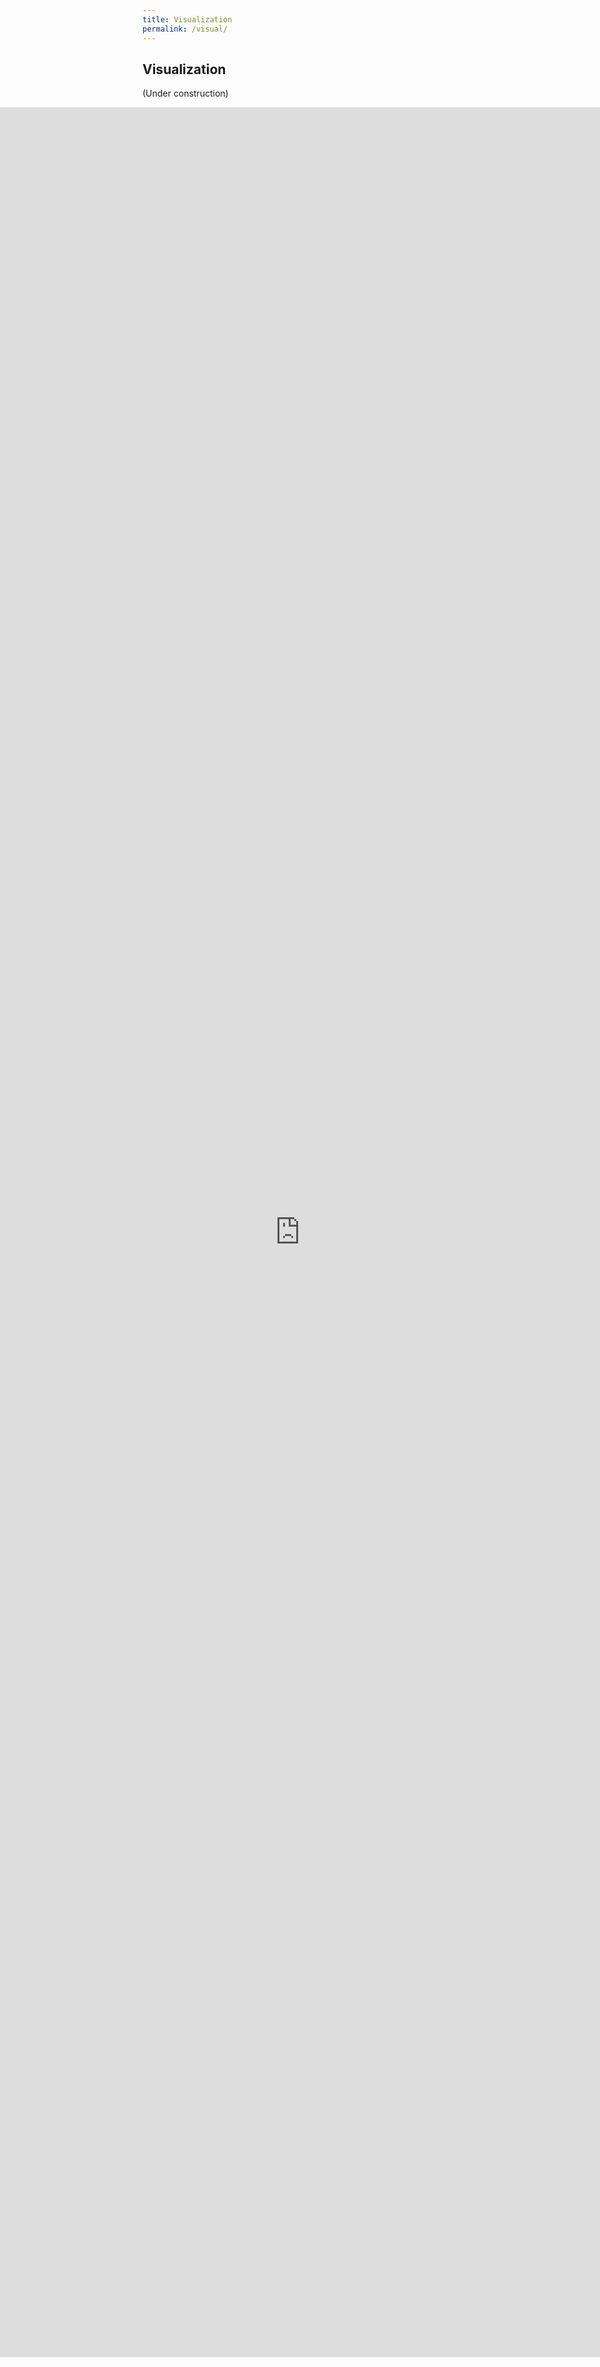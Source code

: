 ```yaml
---
title: Visualization
permalink: /visual/
---
```


## Visualization
(Under construction)

<iframe src="https://nlp.biu.ac.il/~royi/hexagon-paper-visualization/#/main" style="position:fixed; left:0; right:0; width:100%; height:90%; border:none; overflow:hidden; z-index:999999;"></iframe>

[Home](/hexagonsDemo)

